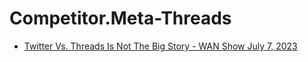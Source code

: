 # Competitor.Meta-Threads
- [Twitter Vs. Threads Is Not The Big Story - WAN Show July 7, 2023](https://youtu.be/nfCUTZWwlvo)
